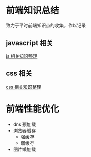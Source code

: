 # 前端知识总结

致力于平时前端知识点的收集，作以记录

## javascript 相关

[js 相关知识整理](https://github.com/ferrydjing/frontend-kownledge/blob/master/js.md)

## css 相关

[css 相关知识整理](https://github.com/ferrydjing/frontend-kownledge/blob/master/css.md)

# 前端性能优化

- dns 预加载
- 浏览器缓存
  - 强缓存
  - 弱缓存
- 图片懒加载
